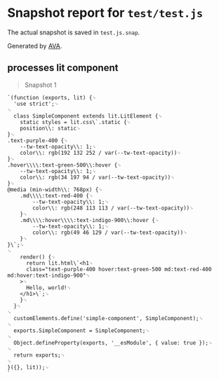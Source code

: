 # Snapshot report for `test/test.js`

The actual snapshot is saved in `test.js.snap`.

Generated by [AVA](https://avajs.dev).

## processes lit component

> Snapshot 1

    `(function (exports, lit) {␊
      'use strict';␊
    ␊
      class SimpleComponent extends lit.LitElement {␊
        static styles = lit.css\`.static {␊
        position\\: static␊
    }␊
    .text-purple-400 {␊
        --tw-text-opacity\\: 1;␊
        color\\: rgb(192 132 252 / var(--tw-text-opacity))␊
    }␊
    .hover\\\\:text-green-500\\:hover {␊
        --tw-text-opacity\\: 1;␊
        color\\: rgb(34 197 94 / var(--tw-text-opacity))␊
    }␊
    @media (min-width\\: 768px) {␊
        .md\\\\:text-red-400 {␊
            --tw-text-opacity\\: 1;␊
            color\\: rgb(248 113 113 / var(--tw-text-opacity))␊
        }␊
        .md\\\\:hover\\\\:text-indigo-900\\:hover {␊
            --tw-text-opacity\\: 1;␊
            color\\: rgb(49 46 129 / var(--tw-text-opacity))␊
        }␊
    }\`;␊
    ␊
        render() {␊
          return lit.html\`<h1␊
          class="text-purple-400 hover:text-green-500 md:text-red-400 md:hover:text-indigo-900"␊
        >␊
          Hello, world!␊
        </h1>\`;␊
        }␊
      }␊
    ␊
      customElements.define('simple-component', SimpleComponent);␊
    ␊
      exports.SimpleComponent = SimpleComponent;␊
    ␊
      Object.defineProperty(exports, '__esModule', { value: true });␊
    ␊
      return exports;␊
    ␊
    }({}, lit));␊
    `
